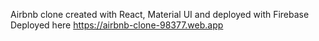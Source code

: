 Airbnb clone created with React, Material UI and deployed with Firebase
Deployed here https://airbnb-clone-98377.web.app
